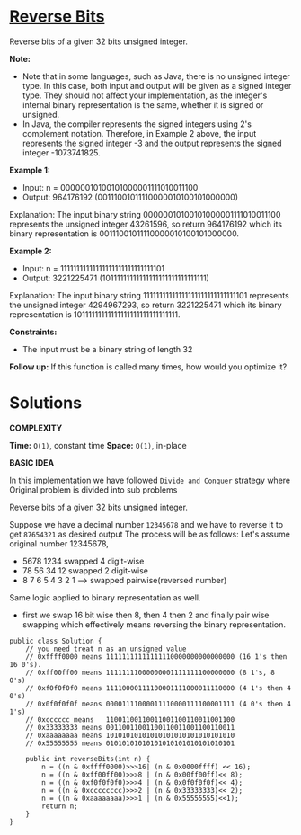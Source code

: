# [Reverse Bits](https://leetcode.com/problems/reverse-bits/)

Reverse bits of a given 32 bits unsigned integer.

**Note:**

- Note that in some languages, such as Java, there is no unsigned integer type. In this case, both input and output will be given as a signed integer type. They should not affect your implementation, as the integer's internal binary representation is the same, whether it is signed or unsigned.
- In Java, the compiler represents the signed integers using 2's complement notation. Therefore, in Example 2 above, the input represents the signed integer -3 and the output represents the signed integer -1073741825.

**Example 1:**

- Input: n = 00000010100101000001111010011100
- Output:    964176192 (00111001011110000010100101000000)

Explanation: The input binary string 00000010100101000001111010011100 represents the unsigned integer 43261596, so return 964176192 which its binary representation is 00111001011110000010100101000000.

**Example 2:**

- Input: n = 11111111111111111111111111111101
- Output:   3221225471 (10111111111111111111111111111111)

Explanation: The input binary string 11111111111111111111111111111101 represents the unsigned integer 4294967293, so return 3221225471 which its binary representation is 10111111111111111111111111111111.

**Constraints:**
- The input must be a binary string of length 32

**Follow up:** If this function is called many times, how would you optimize it?

# Solutions

**COMPLEXITY**

**Time:** `O(1)`, constant time
**Space:** `O(1)`, in-place

**BASIC IDEA**

In this implementation we have followed `Divide and Conquer` strategy where Original problem is divided into sub problems

Reverse bits of a given 32 bits unsigned integer.

Suppose we have a decimal number `12345678` and we have to reverse it to get `87654321` as desired output
The process will be as follows:
Let's assume original number 12345678, 

- 5678 1234 swapped 4 digit-wise
- 78 56 34 12 swapped 2 digit-wise
- 8 7 6 5 4 3 2 1 --> swapped pairwise(reversed number)

Same logic applied to binary representation as well. 
- first we swap 16 bit wise then 8, then 4 then 2 and finally pair wise swapping which effectively means reversing the binary representation.



```agsl
public class Solution {
    // you need treat n as an unsigned value
    // 0xffff0000 means 11111111111111110000000000000000 (16 1's then 16 0's).
    // 0xff00ff00 means 11111111000000001111111100000000 (8 1's, 8 0's)
    // 0xf0f0f0f0 means 11110000111100001111000011110000 (4 1's then 4 0's)
    // 0x0f0f0f0f means 00001111000011110000111100001111 (4 0's then 4 1's)
    // 0xcccccc means   11001100110011001100110011001100
    // 0x33333333 means 00110011001100110011001100110011
    // 0xaaaaaaaa means 10101010101010101010101010101010
    // 0x55555555 means 01010101010101010101010101010101
    
    public int reverseBits(int n) {
        n = ((n & 0xffff0000)>>>16| (n & 0x0000ffff) << 16); 
        n = ((n & 0xff00ff00)>>>8 | (n & 0x00ff00ff)<< 8);
        n = ((n & 0xf0f0f0f0)>>>4 | (n & 0x0f0f0f0f)<< 4);
        n = ((n & 0xcccccccc)>>>2 | (n & 0x33333333)<< 2);
        n = ((n & 0xaaaaaaaa)>>>1 | (n & 0x55555555)<<1);
        return n;
    }
}
```